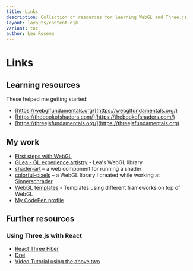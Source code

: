 ```yaml
---
title: Links
description: Collection of resources for learning WebGL and Three.js
layout: layouts/content.njk
variant: toc
author: Lea Rosema
---
```


# Links

## Learning resources

These helped me getting started:

- [https://webglfundamentals.org/](https://webglfundamentals.org/)
- [https://thebookofshaders.com/](https://thebookofshaders.com/)
- [https://threejsfundamentals.org/](https://threejsfundamentals.org)

## My work

- [First steps with WebGL](https://terabaud.github.io/hello-webgl/)
- [GLea - GL experience artistry](https://terabaud.github.io/glea/) - Lea's WebGL library
- [shader-art](https://github.com/shader-art/) – a web component for running a shader
- [colorful-pixels](https://github.com/sinnerschrader/colorful-pixels) – a WebGL library I created while working at [Sinnerschrader](https://sinnerschrader.com)
- [WebGL templates](https://github.com/terabaud/webgl-templates/) - Templates using different frameworks on top of WebGL
- [My CodePen profile](https://codepen.io/terabaud/)

## Further resources

### Using Three.js with React

- [React Three Fiber](https://github.com/pmndrs/react-three-fiber)
- [Drei](https://github.com/pmndrs/drei)
- [Video Tutorial using the above two](https://www.youtube.com/watch?v=FGG0EeMNUl0)
